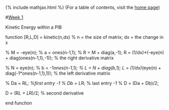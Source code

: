{% include mathjax.html %}
(For a table of contents, visit the [home page](/README.md))

#[Week 1](/MatLab-Week-1.md)

Kinetic Energy within a PIB

function [R,L,D] = kinetic(n,dx) % n = the size of matrix; dx = the change in x

% M = -eye(n);
% a = ones(n-1,1);
% R = M + diag(a,-1);
R = (1/dx)*(-eye(n) + diag(ones(n-1,1),-1)); % the right derivative matrix

% N = eye(n);
% b = -1*ones(n-1,1);
% L = N + diag(b,1);
L = (1/dx)*(eye(n) + diag(-1*ones(n-1,1),1)); % the left derivative matrix

% Da = R*L; %first entry -1
% Db = L*R; % last entry -1
% D = (Da + Db)/2;

D = (R*L + L*R)/2; % second derivative

end function 
